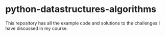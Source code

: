# python-datastructures-algorithms
This repository has all the example code and solutions to the challenges I have discussed in my course.
